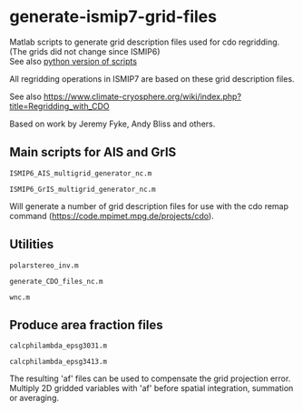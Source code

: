 # generate-ismip7-grid-files

Matlab scripts to generate grid description files used for cdo regridding.  
(The grids did not change since ISMIP6)  
See also [python version of scripts](https://github.com/ismip/generate-ismip7-grid-files-py)

All regridding operations in ISMIP7 are based on these grid description files.

See also https://www.climate-cryosphere.org/wiki/index.php?title=Regridding_with_CDO

Based on work by Jeremy Fyke, Andy Bliss and others.

## Main scripts for AIS and GrIS

```ISMIP6_AIS_multigrid_generator_nc.m```

```ISMIP6_GrIS_multigrid_generator_nc.m```

Will generate a number of grid description files for use with the cdo remap command (https://code.mpimet.mpg.de/projects/cdo).

## Utilities

```polarstereo_inv.m```

```generate_CDO_files_nc.m```

```wnc.m```

## Produce area fraction files 

```calcphilambda_epsg3031.m```

```calcphilambda_epsg3413.m```

The resulting 'af' files can be used to compensate the grid projection error. Multiply 2D gridded variables with 'af' before spatial integration, summation or averaging.
